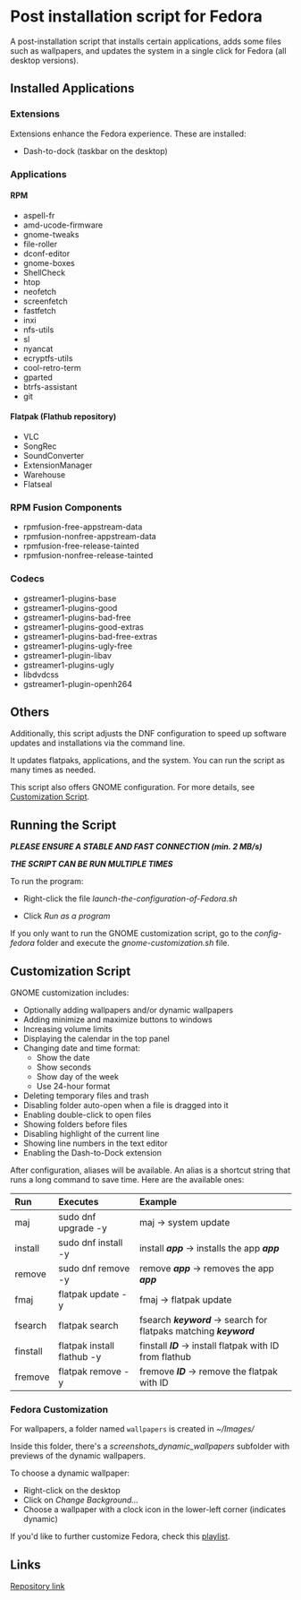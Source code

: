 # **Post installation script for Fedora**

A post-installation script that installs certain applications, adds some files such as wallpapers, and updates the system in a single click for Fedora (all desktop versions).

## **Installed Applications**

### **Extensions**

Extensions enhance the Fedora experience. These are installed:

- Dash-to-dock (taskbar on the desktop)

### **Applications**

#### RPM

- aspell-fr  
- amd-ucode-firmware  
- gnome-tweaks  
- file-roller  
- dconf-editor  
- gnome-boxes  
- ShellCheck  
- htop  
- neofetch  
- screenfetch  
- fastfetch  
- inxi  
- nfs-utils  
- sl  
- nyancat  
- ecryptfs-utils  
- cool-retro-term  
- gparted  
- btrfs-assistant  
- git  

#### Flatpak (Flathub repository)

- VLC  
- SongRec  
- SoundConverter  
- ExtensionManager  
- Warehouse  
- Flatseal  

### **RPM Fusion Components**

- rpmfusion-free-appstream-data  
- rpmfusion-nonfree-appstream-data  
- rpmfusion-free-release-tainted  
- rpmfusion-nonfree-release-tainted  

### **Codecs**

- gstreamer1-plugins-base  
- gstreamer1-plugins-good  
- gstreamer1-plugins-bad-free  
- gstreamer1-plugins-good-extras  
- gstreamer1-plugins-bad-free-extras  
- gstreamer1-plugins-ugly-free  
- gstreamer1-plugin-libav  
- gstreamer1-plugins-ugly  
- libdvdcss  
- gstreamer1-plugin-openh264  

## **Others**

Additionally, this script adjusts the DNF configuration to speed up software updates and installations via the command line.

It updates flatpaks, applications, and the system. You can run the script as many times as needed.

This script also offers GNOME configuration. For more details, see [Customization Script](#customization-script).

## **Running the Script**

**_PLEASE ENSURE A STABLE AND FAST CONNECTION (min. 2 MB/s)_**

**_THE SCRIPT CAN BE RUN MULTIPLE TIMES_**

To run the program:

- Right-click the file _launch-the-configuration-of-Fedora.sh_

- Click _Run as a program_

If you only want to run the GNOME customization script, go to the _config-fedora_ folder and execute the _gnome-customization.sh_ file.

## **Customization Script**

GNOME customization includes:

- Optionally adding wallpapers and/or dynamic wallpapers  
- Adding minimize and maximize buttons to windows  
- Increasing volume limits  
- Displaying the calendar in the top panel  
- Changing date and time format:
  - Show the date  
  - Show seconds  
  - Show day of the week  
  - Use 24-hour format  
- Deleting temporary files and trash  
- Disabling folder auto-open when a file is dragged into it  
- Enabling double-click to open files  
- Showing folders before files  
- Disabling highlight of the current line  
- Showing line numbers in the text editor  
- Enabling the Dash-to-Dock extension  

After configuration, aliases will be available. An alias is a shortcut string that runs a long command to save time. Here are the available ones:

| Run           | Executes                        | Example                                                                 |
|:--------------|:--------------------------------|:------------------------------------------------------------------------|
| maj           | sudo dnf upgrade -y             | maj -> system update                                                    |
| install       | sudo dnf install -y             | install **_app_** -> installs the app **_app_**                         |
| remove        | sudo dnf remove -y              | remove **_app_** -> removes the app **_app_**                           |
| fmaj          | flatpak update -y               | fmaj -> flatpak update                                                  |
| fsearch       | flatpak search                  | fsearch **_keyword_** -> search for flatpaks matching **_keyword_**     |
| finstall      | flatpak install flathub -y      | finstall **_ID_** -> install flatpak with ID from flathub              |
| fremove       | flatpak remove -y               | fremove **_ID_** -> remove the flatpak with ID                          |

### **Fedora Customization**

For wallpapers, a folder named `wallpapers` is created in _~/Images/_

Inside this folder, there's a _screenshots_dynamic_wallpapers_ subfolder with previews of the dynamic wallpapers.

To choose a dynamic wallpaper:

- Right-click on the desktop  
- Click on _Change Background..._  
- Choose a wallpaper with a clock icon in the lower-left corner (indicates dynamic)  

If you'd like to further customize Fedora, check this [playlist](https://youtube.com/playlist?list=PL-xp5bZmT8148dNSbLTQBhEntfp_HeXfu&si=HTQfktPsC7zkXVnr).

## **Links**

[Repository link](https://github.com/Loanbrwsk1/EN_Post_installation_script_for_Linux)
